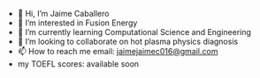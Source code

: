 - 👋 Hi, I’m Jaime Caballero
- 👀 I’m interested in Fusion Energy
- 🌱 I’m currently learning Computational Science and Engineering
- 💞️ I’m looking to collaborate on hot plasma physics diagnosis
- 📫 How to reach me email: jaimejaimec016@gmail.com
- my TOEFL scores: available soon

<!---
jaimix4/jaimix4 is a ✨ special ✨ repository because its `README.md` (this file) appears on your GitHub profile.
You can click the Preview link to take a look at your changes.
--->
